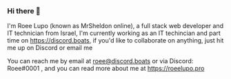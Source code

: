 ### Hi there 👋
I'm Roee Lupo (known as MrSheldon online), a full stack web developer and IT technician from Israel, I'm currently working as an IT techincian and part time on https://discord.boats, if you'd like to collaborate on anything, just hit me up on Discord or email me

You can reach me by email at roee@discord.boats or via Discord: Roee#0001 , and you can read more about me at https://roeelupo.pro
